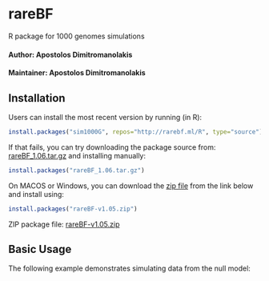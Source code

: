 # rareBF


R package for 1000 genomes simulations

#### Author: Apostolos Dimitromanolakis
#### Maintainer: Apostolos Dimitromanolakis

## Installation

Users can install the most recent version by running (in R):

```R
install.packages("sim1000G", repos="http://rarebf.ml/R", type="source")
```

If that fails, you can try downloading the package source from: [rareBF_1.06.tar.gz](https://github.com/adimitromanolakis/rareBF/releases/download/v1.06/rareBF_1.06.tar.gz) and installing manually:

```R
install.packages("rareBF_1.06.tar.gz")
```



On MACOS or Windows, you can download the [zip file](https://github.com/adimitromanolakis/rareBF/releases/download/v1.05/rareBF-v1.05.zip) from the link below and install using: 
```R
install.packages("rareBF-v1.05.zip")
```

ZIP package file: [rareBF-v1.05.zip](https://github.com/adimitromanolakis/rareBF/releases/download/v1.05/rareBF-v1.05.zip)



## Basic Usage

The following example demonstrates simulating data from the null model:


```R
  
```


